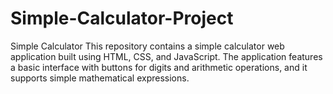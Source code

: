 # Simple-Calculator-Project
Simple Calculator  This repository contains a simple calculator web application built using HTML, CSS, and JavaScript. The application features a basic interface with buttons for digits and arithmetic operations, and it supports simple mathematical expressions.
